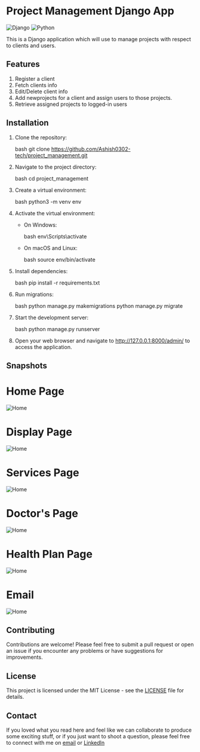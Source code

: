 # Project Management Django App

![Django](https://img.shields.io/badge/Django-3.2-green)
![Python](https://img.shields.io/badge/Python-3.9-blue)

This is a Django application which will use to manage projects with respect to clients and users.

## Features

 1. Register a client
 2. Fetch clients info
 3. Edit/Delete client info
 4. Add newprojects for a client and assign users to those projects.
 5. Retrieve assigned projects to logged-in users

## Installation

1. Clone the repository:

    bash
    git clone https://github.com/Ashish0302-tech/project_management.git
    

2. Navigate to the project directory:

    bash
    cd project_management
    

3. Create a virtual environment:

    bash
    python3 -m venv env
    

4. Activate the virtual environment:

    - On Windows:

        bash
        env\Scripts\activate
        

    - On macOS and Linux:

        bash
        source env/bin/activate
        

5. Install dependencies:

    bash
    pip install -r requirements.txt
    

6. Run migrations:

    bash
    python manage.py makemigrations
    python manage.py migrate
    

7. Start the development server:

    bash
    python manage.py runserver
    

8. Open your web browser and navigate to http://127.0.0.1:8000/admin/ to access the application.

## Snapshots

# Home Page
![Home](SnapShots/home.png)

# Display Page
![Home](SnapShots/Display.png)

# Services Page
![Home](SnapShots/Services.png)

# Doctor's Page
![Home](SnapShots/DoctorsPage.png)

# Health Plan Page
![Home](SnapShots/ViewPlan.png)

# Email
![Home](SnapShots/Email.jpeg)



## Contributing

Contributions are welcome! Please feel free to submit a pull request or open an issue if you encounter any problems or have suggestions for improvements.

## License

This project is licensed under the MIT License - see the [LICENSE](LICENSE) file for details.

## Contact
If you loved what you read here and feel like we can collaborate to produce some exciting stuff, or if you
just want to shoot a question, please feel free to connect with me on 
<a href="mailto:ashishkalwar03@gmail.com">email</a> or 
<a href="https://www.linkedin.com/in/ashish-kalwar/" target="_blank">LinkedIn</a>
